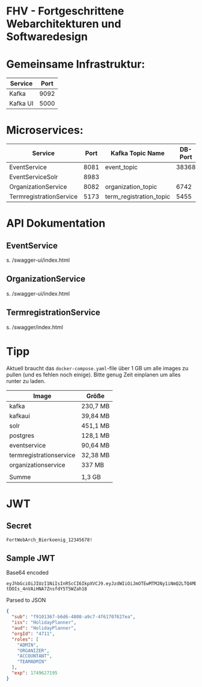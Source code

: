 # FHV - Fortgeschrittene Webarchitekturen und Softwaredesign

# Gemeinsame Infrastruktur:
| Service  | Port |
|----------|------|
| Kafka    | 9092 | 
| Kafka UI | 5000 |

# Microservices:
| Service                 | Port | Kafka Topic Name        | DB-Port |
|-------------------------|------|-------------------------|---------|
| EventService            | 8081 | event_topic             | 38368   |
| EventServiceSolr        | 8983 |
| OrganizationService     | 8082 | organization_topic      | 6742    |
| TermregistrationService | 5173 | term_registration_topic | 5455    |


# API Dokumentation
## EventService
s. /swagger-ui/index.html

## OrganizationService
s. /swagger-ui/index.html

## TermregistrationService
s. /swagger/index.html

# Tipp
Aktuell braucht das `docker-compose.yaml`-file über 1 GB um alle images zu pullen (und es fehlen noch einige). Bitte genug Zeit einplanen um alles runter zu laden.

| Image                   | Größe     |
|-------------------------|-----------|
| kafka                   | 230,7  MB |
| kafkaui                 |  39,84 MB |
| solr                    | 451,1  MB |
| postgres                | 128,1  MB |
| eventservice            |  90,64 MB |
| termregistrationservice |  32,38 MB |
| organizationservice     | 337    MB |
|                         |           |
| Summe                   |   1,3  GB |

# JWT
## Secret
`FortWebArch_Bierkoenig_12345678!`

## Sample JWT
Base64 encoded
```
eyJhbGciOiJIUzI1NiIsInR5cCI6IkpXVCJ9.eyJzdWIiOiJmOTEwMTM2Ny1iNmQ2LTQ4MDgtYTljNy00ZjYxNzA3NjI3ZWEiLCJvcmdJZCI6IjQ3MTEiLCJyb2xlcyI6WyJBRE1JTiIsIk9SR0FOSVpFUiIsIkFDQ09VTlRBTlQiLCJURUFNQURNSU4iXSwiZXhwIjoxNzQ5NjI3MTk1LCJpc3MiOiJIb2xpZGF5UGxhbm5lciIsImF1ZCI6IkhvbGlkYXlQbGFubmVyIn0.PL_asGVml1Wm-tDOIs_4nVAiHNA7ZnsfdY5T5WZah18
```

Parsed to JSON
```JSON
{
  "sub": "f9101367-b6d6-4808-a9c7-4f61707627ea",
  "iss": "HolidayPlanner",
  "aud": "HolidayPlanner",
  "orgId": "4711",
  "roles": [
    "ADMIN",
    "ORGANIZER",
    "ACCOUNTANT",
    "TEAMADMIN"
  ],
  "exp": 1749627195
}
```
